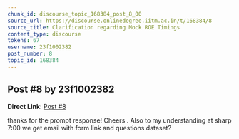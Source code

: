 ```yaml
---
chunk_id: discourse_topic_168384_post_8_00
source_url: https://discourse.onlinedegree.iitm.ac.in/t/168384/8
source_title: Clarification regarding Mock ROE Timings
content_type: discourse
tokens: 67
username: 23f1002382
post_number: 8
topic_id: 168384
---
```


## Post #8 by 23f1002382

**Direct Link**: [Post #8](https://discourse.onlinedegree.iitm.ac.in/t/168384/8)

thanks for the prompt response! Cheers . Also to my understanding at sharp 7:00 we get email with form link and questions dataset?
